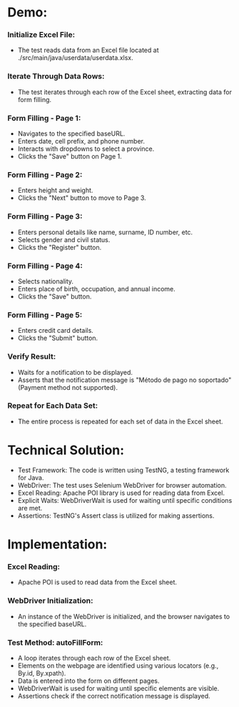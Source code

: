 # Demo:

### Initialize Excel File:

* The test reads data from an Excel file located at ./src/main/java/userdata/userdata.xlsx.

### Iterate Through Data Rows:

* The test iterates through each row of the Excel sheet, extracting data for form filling.

### Form Filling - Page 1:

* Navigates to the specified baseURL.
* Enters date, cell prefix, and phone number.
* Interacts with dropdowns to select a province.
* Clicks the "Save" button on Page 1.

### Form Filling - Page 2:

* Enters height and weight.
* Clicks the "Next" button to move to Page 3.

### Form Filling - Page 3:

* Enters personal details like name, surname, ID number, etc.
* Selects gender and civil status.
* Clicks the "Register" button.

### Form Filling - Page 4:

* Selects nationality.
* Enters place of birth, occupation, and annual income.
* Clicks the "Save" button.

### Form Filling - Page 5:

* Enters credit card details.
* Clicks the "Submit" button.

### Verify Result:

* Waits for a notification to be displayed.
* Asserts that the notification message is "Método de pago no soportado" (Payment method not supported).

### Repeat for Each Data Set:

* The entire process is repeated for each set of data in the Excel sheet.

# Technical Solution:

* Test Framework: The code is written using TestNG, a testing framework for Java.
* WebDriver: The test uses Selenium WebDriver for browser automation.
* Excel Reading: Apache POI library is used for reading data from Excel.
* Explicit Waits: WebDriverWait is used for waiting until specific conditions are met.
* Assertions: TestNG's Assert class is utilized for making assertions.

# Implementation:

### Excel Reading:

* Apache POI is used to read data from the Excel sheet.

### WebDriver Initialization:

* An instance of the WebDriver is initialized, and the browser navigates to the specified baseURL.

### Test Method: autoFillForm:

* A loop iterates through each row of the Excel sheet.
* Elements on the webpage are identified using various locators (e.g., By.id, By.xpath).
* Data is entered into the form on different pages.
* WebDriverWait is used for waiting until specific elements are visible.
* Assertions check if the correct notification message is displayed.